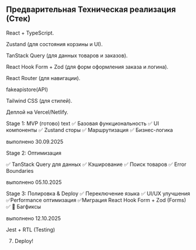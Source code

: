 ## Предварительная Техническая реализация (Стек)

React + TypeScript.

Zustand (для состояния корзины и UI).

TanStack Query (для данных товаров и заказов).

React Hook Form + Zod (для форм оформления заказа и логина).

React Router (для навигации).

fakeapistore(API)

Tailwind CSS (для стилей).

Деплой на Vercel/Netlify.

Stage 1: MVP (готово)
text
✅ Базовая функциональность
✅ UI компоненты
✅ Zustand сторы
✅ Маршрутизация
✅ Бизнес-логика

выполнено 30.09.2025

Stage 2: Оптимизация

✅ TanStack Query для данных
✅ Кэширование
✅ Поиск товаров
✅ Error Boundaries

выполнено 05.10.2025

Stage 3: Полировка & Deploy
✅ Переключение языка
✅ UI/UX улучшения
✅Performance оптимизация
✅Миграция React Hook Form + Zod (Forms)
✅ 🐛 Багфиксы

выполнено 12.10.2025

Jest + RTL (Testing)

7. Deploy!
